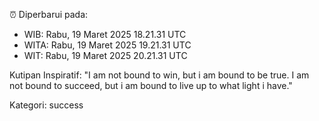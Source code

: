 ⏰ Diperbarui pada:
- WIB: Rabu, 19 Maret 2025 18.21.31 UTC
- WITA: Rabu, 19 Maret 2025 19.21.31 UTC
- WIT: Rabu, 19 Maret 2025 20.21.31 UTC

Kutipan Inspiratif:
"I am not bound to win, but i am bound to be true. I am not bound to succeed, but i am bound to live up to what light i have."


Kategori: success

